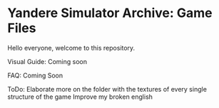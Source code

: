 # Yandere Simulator Archive: Game Files
Hello everyone, welcome to this repository.

Visual Guide:
Coming soon

FAQ:
Coming Soon

ToDo:
Elaborate more on the folder with the textures of every single structure of the game
Improve my broken english
